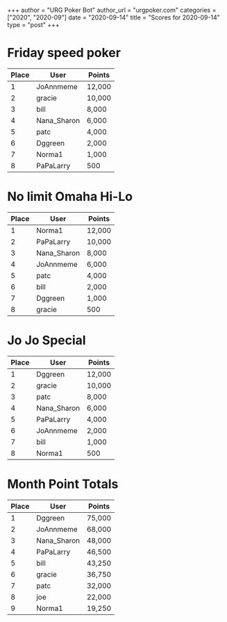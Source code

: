 +++
author = "URG Poker Bot"
author_url = "urgpoker.com"
categories = ["2020", "2020-09"]
date = "2020-09-14"
title = "Scores for 2020-09-14"
type = "post"
+++
# Friday speed poker

| Place | User | Points |
|-------|------|--------|
| 1 | JoAnnmeme | 12,000 |
| 2 | gracie | 10,000 |
| 3 | bill | 8,000 |
| 4 | Nana_Sharon | 6,000 |
| 5 | patc | 4,000 |
| 6 | Dggreen | 2,000 |
| 7 | Norma1 | 1,000 |
| 8 | PaPaLarry | 500 |

# No limit Omaha Hi-Lo

| Place | User | Points |
|-------|------|--------|
| 1 | Norma1 | 12,000 |
| 2 | PaPaLarry | 10,000 |
| 3 | Nana_Sharon | 8,000 |
| 4 | JoAnnmeme | 6,000 |
| 5 | patc | 4,000 |
| 6 | bill | 2,000 |
| 7 | Dggreen | 1,000 |
| 8 | gracie | 500 |

# Jo Jo Special

| Place | User | Points |
|-------|------|--------|
| 1 | Dggreen | 12,000 |
| 2 | gracie | 10,000 |
| 3 | patc | 8,000 |
| 4 | Nana_Sharon | 6,000 |
| 5 | PaPaLarry | 4,000 |
| 6 | JoAnnmeme | 2,000 |
| 7 | bill | 1,000 |
| 8 | Norma1 | 500 |

# Month Point Totals

| Place | User | Points |
|-------|------|--------|
| 1 | Dggreen | 75,000 |
| 2 | JoAnnmeme | 68,000 |
| 3 | Nana_Sharon | 48,000 |
| 4 | PaPaLarry | 46,500 |
| 5 | bill | 43,250 |
| 6 | gracie | 36,750 |
| 7 | patc | 32,000 |
| 8 | joe | 22,000 |
| 9 | Norma1 | 19,250 |
